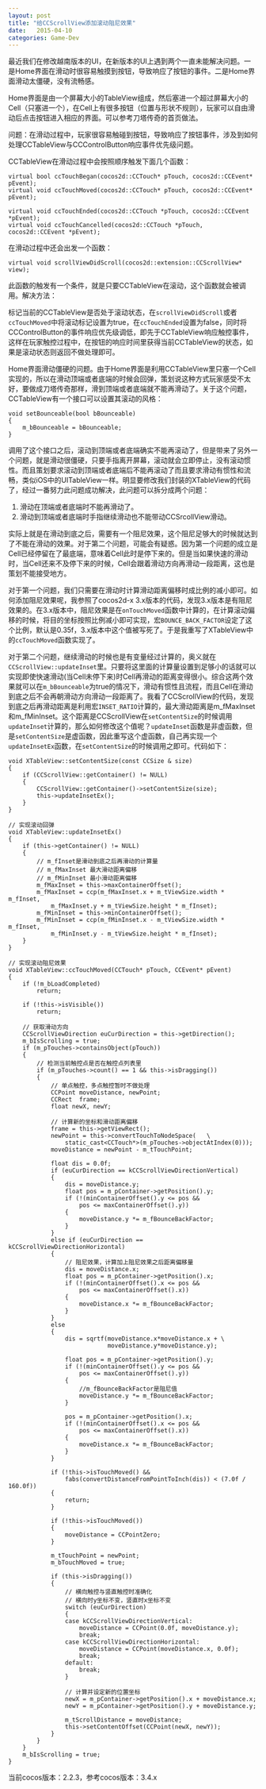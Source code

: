 ```yaml
---
layout: post
title: "给CCScrollView添加滚动阻尼效果"
date:   2015-04-10
categories: Game-Dev
---
```


最近我们在修改越南版本的UI，在新版本的UI上遇到两个一直未能解决问题。一是Home界面在滑动时很容易触摸到按钮，导致响应了按钮的事件。二是Home界面滑动太僵硬，没有流畅感。

Home界面是由一个屏幕大小的TableView组成，然后塞进一个超过屏幕大小的Cell（只塞进一个），在Cell上有很多按钮（位置与形状不规则），玩家可以自由滑动后点击按钮进入相应的界面。可以参考刀塔传奇的首页做法。

问题：在滑动过程中，玩家很容易触碰到按钮，导致响应了按钮事件，涉及到如何处理CCTableView与CCControlButton响应事件优先级问题。

CCTableView在滑动过程中会按照顺序触发下面几个函数：  

	virtual bool ccTouchBegan(cocos2d::CCTouch* pTouch, cocos2d::CCEvent* pEvent);
    virtual void ccTouchMoved(cocos2d::CCTouch* pTouch, cocos2d::CCEvent* pEvent);
	
	virtual void ccTouchEnded(cocos2d::CCTouch *pTouch, cocos2d::CCEvent *pEvent);
	virtual void ccTouchCancelled(cocos2d::CCTouch *pTouch, cocos2d::CCEvent *pEvent);

在滑动过程中还会出发一个函数：  

	virtual void scrollViewDidScroll(cocos2d::extension::CCScrollView* view);

此函数的触发有一个条件，就是只要CCTableView在滚动，这个函数就会被调用。解决方法：  

标记当前的CCTableView是否处于滚动状态，在```scrollViewDidScroll```或者```ccTouchMoved```中将滚动标记设置为true，在```ccTouchEnded```设置为false，同时将CCControlButton的事件响应优先级调低，即先于CCTableView响应触控事件，这样在玩家触控过程中，在按钮的响应时间里获得当前CCTableView的状态，如果是滚动状态则返回不做处理即可。

Home界面滑动僵硬的问题。由于Home界面是利用CCTableView里只塞一个Cell实现的，所以在滑动顶端或者底端的时候会回弹，策划说这种方式玩家感受不太好，要做成刀塔传奇那样，滑到顶端或者底端就不能再滑动了。关于这个问题，CCTableView有一个接口可以设置其滚动的风格：	  

	void setBounceable(bool bBounceable) 
	{ 
		m_bBounceable = bBounceable; 
	}

调用了这个接口之后，滚动到顶端或者底端确实不能再滚动了，但是带来了另外一个问题，就是滑动很僵硬，只要手指离开屏幕，滚动就会立即停止，没有滚动惯性。而且策划要求滚动到顶端或者底端后不能再滚动了而且要求滑动有惯性和流畅，类似iOS中的UITableView一样。明显要修改我们封装的XTableView的代码了，经过一番努力此问题成功解决，此问题可以拆分成两个问题：  
1. 滑动在顶端或者底端时不能再滑动了。  
2. 滑动到顶端或者底端时手指继续滑动也不能带动CCSrcollView滑动。  

实际上就是在滑动到底之后，需要有一个阻尼效果，这个阻尼足够大的时候就达到了不能在滑动的效果。对于第二个问题，可能会有疑惑。因为第一个问题的成立是Cell已经停留在了最底端，意味着Cell此时是停下来的。但是当如果快速的滑动时，当Cell还来不及停下来的时候，Cell会跟着滑动方向再滑动一段距离，这也是策划不能接受地方。

对于第一个问题，我们只需要在滑动时计算滑动距离偏移时成比例的减小即可。如何添加阻尼效果呢，我参照了cocos2d-x 3.x版本的代码，发现3.x版本是有阻尼效果的。在3.x版本中，阻尼效果是在```onTouchMoved```函数中计算的，在计算滚动偏移的时候，将目的坐标按照比例减小即可实现，宏```BOUNCE_BACK_FACTOR```设定了这个比例，默认是0.35f，3.x版本中这个值被写死了。于是我重写了XTableView中的```ccTouchMoved```函数实现了。

对于第二个问题，继续滑动的时候也是有变量经过计算的，奥义就在```CCScrollView::updateInset```里。只要将这里面的计算量设置到足够小的话就可以实现即使快速滑动(当Cell未停下来)时Cell再滑动的距离变得很小。综合这两个效果就可以在```m_bBounceable```为true的情况下，滑动有惯性且流程，而且Cell在滑动到底之后不会再朝滑动方向滑动一段距离了。我看了CCScrollView的代码，发现到底之后再滑动距离是利用宏```INSET_RATIO```计算的，最大滑动距离是m\_fMaxInset和m\_fMinInset。这个距离是CCScrollView在```setContentSize```的时候调用```updateInset```计算的，那么如何修改这个值呢？```updateInset```函数是非虚函数，但是```setContentSize```是虚函数，因此重写这个虚函数，自己再实现一个```updateInsetEx```函数，在```setContentSize```的时候调用之即可。代码如下：

	void XTableView::setContentSize(const CCSize & size)
	{
		if (CCScrollView::getContainer() != NULL)
		{
			CCScrollView::getContainer()->setContentSize(size);
			this->updateInsetEx();
		}
	}
	
	// 实现滚动回弹
	void XTableView::updateInsetEx()
	{
		if (this->getContainer() != NULL)
		{
			// m_fInset是滑动到底之后再滑动的计算量
			// m_fMaxInset 最大滑动距离偏移
			// m_fMinInset 最小滑动距离偏移
			m_fMaxInset = this->maxContainerOffset();
			m_fMaxInset = ccp(m_fMaxInset.x + m_tViewSize.width * m_fInset,
				m_fMaxInset.y + m_tViewSize.height * m_fInset);
			m_fMinInset = this->minContainerOffset();
			m_fMinInset = ccp(m_fMinInset.x - m_tViewSize.width * m_fInset,
				m_fMinInset.y - m_tViewSize.height * m_fInset);
		}
	}
	
	// 实现滚动阻尼效果
	void XTableView::ccTouchMoved(CCTouch* pTouch, CCEvent* pEvent)
	{
		if (!m_bLoadCompleted)
			return;
	
		if (!this->isVisible())
			return;
		
		// 获取滑动方向
		CCScrollViewDirection euCurDirection = this->getDirection();
		m_bIsScrolling = true;
		if (m_pTouches->containsObject(pTouch))
		{
			// 检测当前触控点是否在触控点列表里
			if (m_pTouches->count() == 1 && this->isDragging())
			{
				// 单点触控，多点触控暂时不做处理
				CCPoint moveDistance, newPoint;
				CCRect  frame;
				float newX, newY;
				
				// 计算新的坐标和滑动距离偏移
				frame = this->getViewRect();
				newPoint = this->convertTouchToNodeSpace(	\
					static_cast<CCTouch*>(m_pTouches->objectAtIndex(0)));
				moveDistance = newPoint - m_tTouchPoint;
	
				float dis = 0.0f;
				if (euCurDirection == kCCScrollViewDirectionVertical)
				{
					dis = moveDistance.y;
					float pos = m_pContainer->getPosition().y;
					if (!(minContainerOffset().y <= pos && 
						pos <= maxContainerOffset().y)) 
					{
						moveDistance.y *= m_fBounceBackFactor;
					}
				}
				else if (euCurDirection == kCCScrollViewDirectionHorizontal)
				{
					// 阻尼效果，计算加上阻尼效果之后距离偏移量
					dis = moveDistance.x;
					float pos = m_pContainer->getPosition().x;
					if (!(minContainerOffset().x <= pos && 
						pos <= maxContainerOffset().x)) 
					{
						moveDistance.x *= m_fBounceBackFactor;
					}
				}
				else
				{
					dis = sqrtf(moveDistance.x*moveDistance.x + \  
								moveDistance.y*moveDistance.y);
	
					float pos = m_pContainer->getPosition().y;
					if (!(minContainerOffset().y <= pos && 
						pos <= maxContainerOffset().y)) 
					{
						//m_fBounceBackFactor是阻尼值
						moveDistance.y *= m_fBounceBackFactor;
					}
					
					pos = m_pContainer->getPosition().x;
					if (!(minContainerOffset().x <= pos && 
						pos <= maxContainerOffset().x)) 
					{
						moveDistance.x *= m_fBounceBackFactor;
					}
				}
	
				if (!this->isTouchMoved() && 
					fabs(convertDistanceFromPointToInch(dis)) < (7.0f / 160.0f))
				{
					return;
				}
	
				if (!this->isTouchMoved())
				{
					moveDistance = CCPointZero;
				}
	
				m_tTouchPoint = newPoint;
				m_bTouchMoved = true;
	
				if (this->isDragging())
				{
					// 横向触控与竖直触控时准确化
					// 横向时y坐标不变，竖直时x坐标不变
					switch (euCurDirection)
					{
					case kCCScrollViewDirectionVertical:
						moveDistance = CCPoint(0.0f, moveDistance.y);
						break;
					case kCCScrollViewDirectionHorizontal:
						moveDistance = CCPoint(moveDistance.x, 0.0f);
						break;
					default:
						break;
					}
					
					// 计算并设定新的位置坐标
					newX = m_pContainer->getPosition().x + moveDistance.x;
					newY = m_pContainer->getPosition().y + moveDistance.y;
					
					m_tScrollDistance = moveDistance;
					this->setContentOffset(CCPoint(newX, newY));
				}
			}
		}
		m_bIsScrolling = true;
	}

当前cocos版本：2.2.3，参考cocos版本：3.4.x
